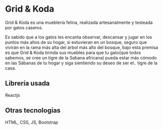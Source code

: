 # Grid & Koda

Grid & Koda es una mueblería felina, realizada artesanalmente y testeada por gatos caseros.

Es sabido que a los gatos les encanta observar, descansar y jugar en los puntos más altos de su hogar, si estuvieran en un bosque, seguro que vivirán en la rama más alta del árbol más alto del bosque, bajo esta premisa es que Grid & Koda brinda sus muebles para que tu gato(que todos sabemos, se cree un tigre de la Sabana africana) pueda estar más cómodo en las Sábanas de tu hogar y siga sientiendo su deseo de ser el.. tigre de la casa.

## Librería usada

Reactjs

## Otras tecnologías

HTML, CSS, JS, Bootstrap
